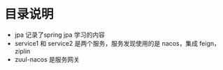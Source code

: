 # 目录说明
- jpa 记录了spring jpa 学习的内容
- service1 和 service2 是两个服务，服务发现使用的是 nacos，集成 feign，ziplin
- zuul-nacos 是服务网关